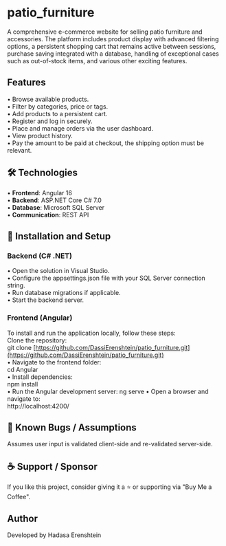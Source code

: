 # patio_furniture
A comprehensive e-commerce website for selling patio furniture and accessories. The platform includes product display with advanced filtering options, a persistent shopping cart that remains active between sessions, purchase saving integrated with a database, handling of exceptional cases such as out-of-stock items, and various other exciting features.
## Features
• Browse available products.  
• Filter by categories, price or tags.  
• Add products to a persistent cart.  
• Register and log in securely.  
• Place and manage orders via the user dashboard.  
• View product history.  
• Pay the amount to be paid at checkout, the shipping option must be relevant.
## 🛠 Technologies
• **Frontend**: Angular 16  
• **Backend**: ASP.NET Core C# 7.0  
• **Database**: Microsoft SQL Server  
• **Communication**: REST API
## 🔧 Installation and Setup
### Backend (C# .NET)
• Open the solution in Visual Studio.  
• Configure the appsettings.json file with your SQL Server connection string.  
• Run database migrations if applicable.  
• Start the backend server.

### Frontend (Angular)
To install and run the application locally, follow these steps:  
Clone the repository:  
git clone [https://github.com/DassiErenshtein/patio_furniture.git](https://github.com/DassiErenshtein/patio_furniture.git)  
• Navigate to the frontend folder:  
cd Angular  
• Install dependencies:  
npm install  
• Run the Angular development server:
ng serve
• Open a browser and navigate to:  
http://localhost:4200/
## 🐞 Known Bugs / Assumptions
Assumes user input is validated client-side and re-validated server-side.
## ☕ Support / Sponsor
If you like this project, consider giving it a ⭐ or supporting via "Buy Me a Coffee".
## Author
Developed by Hadasa Erenshtein
